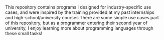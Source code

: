 This repository contains programs I designed for industry-specific use cases, and were inspired by the training provided at my past internships and high-school/university courses
There are some simple use cases part of this repository, but as a programmer entering their second year of university, I enjoy learning more about programming languages through these small tasks!
